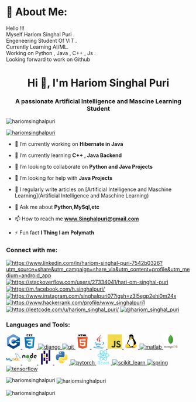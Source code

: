 # 💫 About Me:
Hello !!!<br>Myself Hariom Singhal Puri .<br>Engeneering Student Of VIT .<br>Currently Learning AI/ML. <br>Working on Python , Java , C++ , Js .<br>Looking forward to work on Github


<h1 align="center">Hi 👋, I'm Hariom Singhal Puri</h1>
<h3 align="center">A passionate Artificial Intelligence and Mascine Learning Student</h3>

<p align="left"> <img src="https://komarev.com/ghpvc/?username=hariomsinghalpuri&label=Profile%20views&color=0e75b6&style=flat" alt="hariomsinghalpuri" /> </p>

<p align="left"> <a href="https://github.com/ryo-ma/github-profile-trophy"><img src="https://github-profile-trophy.vercel.app/?username=hariomsinghalpuri" alt="hariomsinghalpuri" /></a> </p>

- 🔭 I’m currently working on **Hibernate in Java**

- 🌱 I’m currently learning **C++ , Java Backend**

- 👯 I’m looking to collaborate on **Python and Java Projects**

- 🤝 I’m looking for help with **Java Projects**

- 📝 I regularly write articles on [Artificial Intelligence and Maschine Learning](Artificial Intelligence and Maschine Learning)

- 💬 Ask me about **Python,MySql,etc**

- 📫 How to reach me **www.Singhalpuri@gmail.com**

- ⚡ Fun fact **I Thing I am Polymath**

<h3 align="left">Connect with me:</h3>
<p align="left">
<a href="https://linkedin.com/in/https://www.linkedin.com/in/hariom-singhal-puri-7542b0326?utm_source=share&utm_campaign=share_via&utm_content=profile&utm_medium=android_app" target="blank"><img align="center" src="https://raw.githubusercontent.com/rahuldkjain/github-profile-readme-generator/master/src/images/icons/Social/linked-in-alt.svg" alt="https://www.linkedin.com/in/hariom-singhal-puri-7542b0326?utm_source=share&utm_campaign=share_via&utm_content=profile&utm_medium=android_app" height="30" width="40" /></a>
<a href="https://stackoverflow.com/users/https://stackoverflow.com/users/27334041/hari-om-singhal-puri" target="blank"><img align="center" src="https://raw.githubusercontent.com/rahuldkjain/github-profile-readme-generator/master/src/images/icons/Social/stack-overflow.svg" alt="https://stackoverflow.com/users/27334041/hari-om-singhal-puri" height="30" width="40" /></a>
<a href="https://fb.com/https://m.facebook.com/h.singhalpuri/" target="blank"><img align="center" src="https://raw.githubusercontent.com/rahuldkjain/github-profile-readme-generator/master/src/images/icons/Social/facebook.svg" alt="https://m.facebook.com/h.singhalpuri/" height="30" width="40" /></a>
<a href="https://instagram.com/https://www.instagram.com/singhalpuri07?igsh=z3l5egp2ehi0m24x" target="blank"><img align="center" src="https://raw.githubusercontent.com/rahuldkjain/github-profile-readme-generator/master/src/images/icons/Social/instagram.svg" alt="https://www.instagram.com/singhalpuri07?igsh=z3l5egp2ehi0m24x" height="30" width="40" /></a>
<a href="https://www.hackerrank.com/https://www.hackerrank.com/profile/www_singhalpuri1" target="blank"><img align="center" src="https://raw.githubusercontent.com/rahuldkjain/github-profile-readme-generator/master/src/images/icons/Social/hackerrank.svg" alt="https://www.hackerrank.com/profile/www_singhalpuri1" height="30" width="40" /></a>
<a href="https://www.leetcode.com/https://leetcode.com/u/hariom_singhal_puri/" target="blank"><img align="center" src="https://raw.githubusercontent.com/rahuldkjain/github-profile-readme-generator/master/src/images/icons/Social/leet-code.svg" alt="https://leetcode.com/u/hariom_singhal_puri/" height="30" width="40" /></a>
<a href="https://www.hackerearth.com/@hariom_singhal_puri" target="blank"><img align="center" src="https://raw.githubusercontent.com/rahuldkjain/github-profile-readme-generator/master/src/images/icons/Social/hackerearth.svg" alt="@hariom_singhal_puri" height="30" width="40" /></a>
</p>

<h3 align="left">Languages and Tools:</h3>
<p align="left"> <a href="https://www.w3schools.com/cpp/" target="_blank" rel="noreferrer"> <img src="https://raw.githubusercontent.com/devicons/devicon/master/icons/cplusplus/cplusplus-original.svg" alt="cplusplus" width="40" height="40"/> </a> <a href="https://www.w3schools.com/css/" target="_blank" rel="noreferrer"> <img src="https://raw.githubusercontent.com/devicons/devicon/master/icons/css3/css3-original-wordmark.svg" alt="css3" width="40" height="40"/> </a> <a href="https://www.djangoproject.com/" target="_blank" rel="noreferrer"> <img src="https://cdn.worldvectorlogo.com/logos/django.svg" alt="django" width="40" height="40"/> </a> <a href="https://git-scm.com/" target="_blank" rel="noreferrer"> <img src="https://www.vectorlogo.zone/logos/git-scm/git-scm-icon.svg" alt="git" width="40" height="40"/> </a> <a href="https://www.w3.org/html/" target="_blank" rel="noreferrer"> <img src="https://raw.githubusercontent.com/devicons/devicon/master/icons/html5/html5-original-wordmark.svg" alt="html5" width="40" height="40"/> </a> <a href="https://www.java.com" target="_blank" rel="noreferrer"> <img src="https://raw.githubusercontent.com/devicons/devicon/master/icons/java/java-original.svg" alt="java" width="40" height="40"/> </a> <a href="https://developer.mozilla.org/en-US/docs/Web/JavaScript" target="_blank" rel="noreferrer"> <img src="https://raw.githubusercontent.com/devicons/devicon/master/icons/javascript/javascript-original.svg" alt="javascript" width="40" height="40"/> </a> <a href="https://www.linux.org/" target="_blank" rel="noreferrer"> <img src="https://raw.githubusercontent.com/devicons/devicon/master/icons/linux/linux-original.svg" alt="linux" width="40" height="40"/> </a> <a href="https://www.mathworks.com/" target="_blank" rel="noreferrer"> <img src="https://upload.wikimedia.org/wikipedia/commons/2/21/Matlab_Logo.png" alt="matlab" width="40" height="40"/> </a> <a href="https://www.mongodb.com/" target="_blank" rel="noreferrer"> <img src="https://raw.githubusercontent.com/devicons/devicon/master/icons/mongodb/mongodb-original-wordmark.svg" alt="mongodb" width="40" height="40"/> </a> <a href="https://www.mysql.com/" target="_blank" rel="noreferrer"> <img src="https://raw.githubusercontent.com/devicons/devicon/master/icons/mysql/mysql-original-wordmark.svg" alt="mysql" width="40" height="40"/> </a> <a href="https://nodejs.org" target="_blank" rel="noreferrer"> <img src="https://raw.githubusercontent.com/devicons/devicon/master/icons/nodejs/nodejs-original-wordmark.svg" alt="nodejs" width="40" height="40"/> </a> <a href="https://pandas.pydata.org/" target="_blank" rel="noreferrer"> <img src="https://raw.githubusercontent.com/devicons/devicon/2ae2a900d2f041da66e950e4d48052658d850630/icons/pandas/pandas-original.svg" alt="pandas" width="40" height="40"/> </a> <a href="https://www.python.org" target="_blank" rel="noreferrer"> <img src="https://raw.githubusercontent.com/devicons/devicon/master/icons/python/python-original.svg" alt="python" width="40" height="40"/> </a> <a href="https://pytorch.org/" target="_blank" rel="noreferrer"> <img src="https://www.vectorlogo.zone/logos/pytorch/pytorch-icon.svg" alt="pytorch" width="40" height="40"/> </a> <a href="https://reactjs.org/" target="_blank" rel="noreferrer"> <img src="https://raw.githubusercontent.com/devicons/devicon/master/icons/react/react-original-wordmark.svg" alt="react" width="40" height="40"/> </a> <a href="https://scikit-learn.org/" target="_blank" rel="noreferrer"> <img src="https://upload.wikimedia.org/wikipedia/commons/0/05/Scikit_learn_logo_small.svg" alt="scikit_learn" width="40" height="40"/> </a> <a href="https://spring.io/" target="_blank" rel="noreferrer"> <img src="https://www.vectorlogo.zone/logos/springio/springio-icon.svg" alt="spring" width="40" height="40"/> </a> <a href="https://www.tensorflow.org" target="_blank" rel="noreferrer"> <img src="https://www.vectorlogo.zone/logos/tensorflow/tensorflow-icon.svg" alt="tensorflow" width="40" height="40"/> </a> </p>

<p><img align="left" src="https://github-readme-stats.vercel.app/api/top-langs?username=hariomsinghalpuri&show_icons=true&locale=en&layout=compact" alt="hariomsinghalpuri" /></p>

<p>&nbsp;<img align="center" src="https://github-readme-stats.vercel.app/api?username=hariomsinghalpuri&show_icons=true&locale=en" alt="hariomsinghalpuri" /></p>

<p><img align="center" src="https://github-readme-streak-stats.herokuapp.com/?user=hariomsinghalpuri&" alt="hariomsinghalpuri" /></p>

